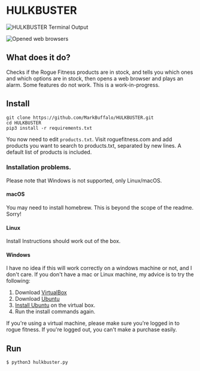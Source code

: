 # HULKBUSTER

![HULKBUSTER Terminal Output](https://i.imgur.com/8s4dtDo.gif)



![Opened web browsers](https://i.imgur.com/QCPwowr.png)

## What does it do?

Checks if the Rogue Fitness products are in stock, and tells you which ones and which options are in stock, then opens a web browser and plays an alarm. Some features do not work. This is a work-in-progress.

## Install
```
git clone https://github.com/MarkBuffalo/HULKBUSTER.git
cd HULKBUSTER 
pip3 install -r requirements.txt
```
You now need to edit `products.txt`. Visit roguefitness.com and add products you want to search to products.txt, separated by new lines. A default list of products is included.

### Installation problems. 

Please note that Windows is not supported, only Linux/macOS. 

#### macOS

You may need to install homebrew. This is beyond the scope of the readme. Sorry!

#### Linux

Install Instructions should work out of the box.

#### Windows  
I have no idea if this will work correctly on a windows machine or not, and I don't care. If you don't have a mac or Linux machine, my advice is to try the following:

1. Download [VirtualBox](https://www.virtualbox.org/wiki/Downloads)
2. Download [Ubuntu](https://ubuntu.com/download/desktop)
3. [Install Ubuntu](https://www.youtube.com/watch?v=diIW3fgewhI) on the virtual box.
4. Run the install commands again.

If you're using a virtual machine, please make sure you're logged in to rogue fitness. If you're logged out, you can't make a purchase easily. 

## Run 
```
$ python3 hulkbuster.py
```
